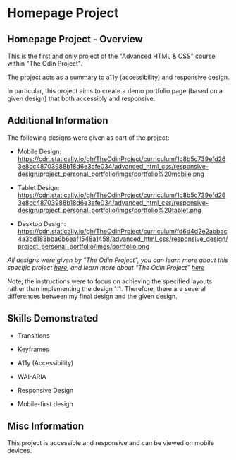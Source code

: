 # Homepage Project

## Homepage Project - Overview

This is the first and only project of the "Advanced HTML & CSS" course within "The Odin Project".

The project acts as a summary to a11y (accessibility) and responsive design.

In particular, this project aims to create a demo portfolio page (based on a given design) that both accessibly and responsive.

## Additional Information

The following designs were given as part of the project:

- Mobile Design: https://cdn.statically.io/gh/TheOdinProject/curriculum/1c8b5c739efd263e8cc48703988b18d6e3afe034/advanced_html_css/responsive-design/project_personal_portfolio/imgs/portfolio%20mobile.png

- Tablet Design: https://cdn.statically.io/gh/TheOdinProject/curriculum/1c8b5c739efd263e8cc48703988b18d6e3afe034/advanced_html_css/responsive-design/project_personal_portfolio/imgs/portfolio%20tablet.png

- Desktop Design: https://cdn.statically.io/gh/TheOdinProject/curriculum/fd6d4d2e2abbac4a3bd183bba6b6eaf1548a1458/advanced_html_css/responsive_design/project_personal_portfolio/imgs/portfolio.png

*All designs were given by "The Odin Project", you can learn more about this specific project [here](https://www.theodinproject.com/lessons/node-path-advanced-html-and-css-homepage), and learn more about "The Odin Project" [here](https://www.theodinproject.com/)*

Note, the instructions were to focus on achieving the specified layouts rather than implementing the design 1:1.
Therefore, there are several differences between my final design and the given design.

## Skills Demonstrated

- Transitions

- Keyframes

- A11y (Accessibility)

- WAI-ARIA

- Responsive Design

- Mobile-first design

## Misc Information

This project is accessible and responsive and can be viewed on mobile devices.